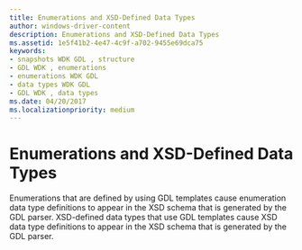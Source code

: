 ```yaml
---
title: Enumerations and XSD-Defined Data Types
author: windows-driver-content
description: Enumerations and XSD-Defined Data Types
ms.assetid: 1e5f41b2-4e47-4c9f-a702-9455e69dca75
keywords:
- snapshots WDK GDL , structure
- GDL WDK , enumerations
- enumerations WDK GDL
- data types WDK GDL
- GDL WDK , data types
ms.date: 04/20/2017
ms.localizationpriority: medium
---
```


# Enumerations and XSD-Defined Data Types


Enumerations that are defined by using GDL templates cause enumeration data type definitions to appear in the XSD schema that is generated by the GDL parser. XSD-defined data types that use GDL templates cause XSD data type definitions to appear in the XSD schema that is generated by the GDL parser.

 

 




